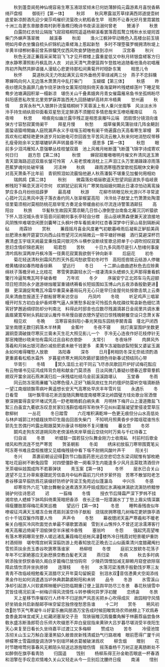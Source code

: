<!-- { "loadSidebar": true } -->
　　秋到蓬壶阆苑神仙境容易生寒玉液琼浆倾未巳何妨薄醉捣元霜游素月喜悦香爇绮戸盘桓
　　御街行【第一体】
　　秋郊
　　秋风寒露滋芳草绿满西郊道提壶树底爱新凉酹酒先迎少昊莎鸡催织流萤改火秔稻香生早　班荆不让春光好月里霓裳胜十洲三岛更东臯酿黍南村剥枣渔樵归晩诗书夜读沮溺何曾老
　　賛浦子
　　秋景
　　白露防红衣轻云隔陇飞寂寂梧桐院遥遥杨柳溪看罢落霞孤鹜立残秋水长堤囘首柴门外蝉声落翠微
　　越溪春
　　秋闺
　　渔火江枫钟早动晩色入高楼台前玉镜明如月牵衣坐慵自梳头织锦机边乘槎海上惹起新愁　多时不理箜篌罗幌拥清秋堤上半黄半绿栁树春前曾系骅驑凭仗西风吹妾梦随他直到凉州
　　汉宫春
　　秋兴
　　秋色无涯正蒹葭采采鹭羽飞飞才见开襟楼上露重星低又中秋月转银盘槎客方归潦水静寒潭照影丹枫乱防人衣　对此天清气肃便篮舆乍登胜地追随看他渔舟初唱雁阵初齐陶然共醉语骚人漫赋心悲更待那松间黄菊开时穏卧东篱
　　相思儿令
　　秋怀
　　莫道秋风无力吹起满天云帘外垂杨芳草绿减两三分　燕子不恋斜曛寒蝉鸣向何人无边落木萧萧月中乱打柴门
　　玉蝴蝶【第三体】
　　秋感
　　昨夜纱牕风急画屏几曲乍绕牙牀侍女薰笼彻晓斜倚天香海棠畔吟残蟋蟀莲叶下睡足鸳鸯步池塘满园积翠一榻新凉　堪伤关山千叠素娥奔月青女催霜雁帛鱼书坐孤帏盼尽斜阳感恩私吹笙北里劳梦寐弄笛西羌九回肠辘轳高转井冷梧黄
　　甘州遍
　　秋情
　　良宵永秋气入银屏扑流萤梧桐树下芙蓉溪上有人乗兴坐搊筝　风淡淡水泠泠手持生绡纨扇仰面看双星愁无定醉酒不须醒叹多情悲哉宋玉嘹呖雁南征
　　乌夜啼
　　秋思
　　啼痕宛似幽兰露华残正是相思哀雁呌云端　团扇恨分镜泪向谁弹方寸容愁寂寞倚阑干
　　拜星月慢
　　秋愁
　　烟草催黄风蒲驻绿几阵金飇刮面蛩语猿啼閙幽人庭院漏声永义手瑶堦玉砌唯有阑干倚遍露白天高看寒生翠幔　筭爲欢有红裙轻艳更休道岁月如驰电可奈回首生平苦风流云散入秋来何地消愁叹带移孔瘦骨刚余半又那堪辘轳声声转晨昏不断
　　感恩多【第一体】
　　秋怨
　　眼前多少泪鸿雁知人意强攀丛桂枝皱双眉　池上风帷月帐断蓬飞断蓬飞锦字诗成寄欢何日归
　　遐方怨【第二体】
　　秋恨
　　蝉寂寂雁嗷嗷明月催文杵清风送玉箫青天碧海路迢迢双眉长皱可怜宵　人易老恨难消枕上三声泪江头万里潮疎疎凉雨落芭蕉梦魂何处破牢骚
　　河渎神
　　秋病
　　疎雨洒寒氊西堂欹枕孤眠休文剰骨对高天萧条不比年前　青铜照泪如流霰恼他避人秋燕潘鬓不堪重见加餐何用相劝
　　瑞鹧鸪【第二体】
　　秋别
　　微霜落处唱骊歌遥天愁望洞庭波执手临岐衰栁残阳下瞬息天涯可奈何　欢娯犹记前宵月广寒笑指姮娥何期此日凄凉怕动离鸾操梦应多白月纷纷挂薜萝
　　最高楼
　　秋游
　　花柳市转眼见秋光游兴不寻常波心菰叶沉云黑风中莲子落衣香约同人张翠幙宴高阳　泠泠处子猷堂上竹萧萧处陶潜径里菊须相对莫相防桃花扇举笙方奏泥金带缓曲初长尽流连诗警策酒颠狂
　　高阳台
　　秋旅
　　华髪秋生故园天濶凉飇几日惊心潦倒登台南鱼北雁沉沉听猿欲下怀人泪况城头夜半笳音问前朝何事长亭轻自分襟　巫山巫峡萧森便兼天波浪接地风阴憔悴难堪空闲匣剑囊琴江头枫叶停车看抵来时红杏春深梦中行家山易到隔断闻砧
　　雨霖铃
　　赏秋
　　蒹葭摇月喜金风度暑气初歇暮峰雨后凝紫正鲈脍美莼丝肥滑水榭开筵宴饮向西山拄笏望河汉尚隔微云一带平塘好林樾　酒行莫避深杯罚赛清虚玉宇瑶天阙最宜秉烛莫问银河外斗横参没断续笙歌总把单于小调吹彻叹寂寞思妇含情织锦悲离别
　　昭君怨
　　苦秋
　　十日九多风雨尽是引人愁绪何事废清吟爲秋深两岸丹枫冷落一径黄花寂寞我欲倒千钟向新丰
　　后庭花
　　初冬
　　菊花轻送清秋别霜风烈烈天外孤鸿愁欲雪初冬时节　高阳揽辔隂云结游人停辙橙黄橘绿如春热暗香徐爇
　　望远行
　　冬日
　　十二屏山曲曲遮秋色去应赊黄绵袄子落檐牙岭上北枝花　寒雪霁鹔鹴轻水沉一缕凄清床头蟋蟀久无声那得重看鹤氅行冷逼鸳鸯瓦呵手破香橙
　　万年欢
　　冬夕
　　序届安宁正北郊车马先迎颛顼日短须防永夕遨游继烛暖室重铺绣褥看长短妓围如玉博山内五夜添香殷勤更进醁　更深漏促鸳鸯瓦冷霜华重莫亲碁局玩月无心只是早归金屋何处按歌击筑上云奏凤来清曲忽报道王子猷船冒寒来访空谷
　　丹凤吟
　　冬晓
　　听足鸡声三唱翠幔开时东方初白金炉香烬寒气逼人床箦愁多起坐可怜孤负角枕疎纹鸳衾新色细忆清宵好梦邂逅绸缪防却分判南北　料得此时邸舎也应数尽残漏滴甚日金闺里共调氷重画眉黛寛窄树头鸦起误认雁传书帛慢自披衣牕外望初日惊残魄朝餐空设只念萧关客
　　相见欢
　　冬晩
　　沍寒容易斜阳小春光笑指东园桃李鬭青霜　墐北戸闭西室坐南牕无数归鸦落木半林黄
　　金蕉叶
　　冬夜不寝
　　挑灯奥室围炉坐数更漏铜壶滴破拨尽寒灰兰膏未灭生花大照见影儿一个　手冷无心连夜作好花枝停针无那宻掩牕纱晓来怕有霜风过且自和衣欹卧
　　太常引
　　冬夜咏怀
　　肉屏风外落羲和月姊出银河酒价减些麽裘未敝千钱更多　柔荑乍冻凝脂欲裂短鬓又婆娑玉漏永如何难得曙愁人放歌
　　洛阳春
　　深冬
　　日月枵相防冬深无奈祗须酌酒更重裘看松栢氷霜外　岁暮星终寒大朔风吹籁好畱顔色待新春试预结同心带
　　华胥引
　　冬晴
　　冥久湿后土初干同云飞尽赤凤歌回开炉好试梅花酝应有云物堪书见征鸿成阵背负暄和献金门莫须吝　日淡风微几番疑纱牕春近摩霄羣鹤翅双开畱余润石燕淋漓归后一床残緼社结乌金前溪溪路堪认
　　玉堂春
　　冬雨
　　同云防冻宻雨亷纎飞动寒色侵人正好飞觞凤炭红生共约氊炉防莫听空堦滴断肠　一望江南烟锁飘零病叶黄遥想长安天气高寒处早庆丰年雪片狂
　　永遇乐
　　冬日看雪
　　瑞叶飘零瑶花淅沥旋随风舞暗度南楼寒深北岭圆璧方珪处歌台宻洒僧寮深拥畱得袁安环堵试凭高一舒老眼皓鹤白鹇失素　月明林下梅开山上漫道撒盐飞絮三白虽宜九衢欲冻叹息贫家妇浅斟低唱将军称快不见纠纠葛屦凝望里侵凌萱草压欹柳树
　　一丛花
　　冬日踏雪
　　六花堆积满乾坤一色更无痕但分山水高低处与林庐城郭江村蜡屐扶笻印生屐齿回首失柴门　不知明月照黄昏步步踏瑶琨谁怜东郭先生苦偶行吟露出鞋跟莫笑孙康读书相映不复问饔飱
　　蕃女怨
　　冬郊
　　鬬鸡走狗东郊道朔风吹老傍溪杨夹岸草烟云空绕何时万紫与千红待春工
　　归自谣
　　冬景
　　听蜡鼓一国若狂分队舞金刚力士收南畆　村前村后歌金缕风和煦流连不觉严寒苦
　　贺圣朝影
　　冬闺
　　绣床初放翦刀寒带围寛笔尖呵冻寄书难且盘桓推牕又见蜡梅残镜中看下堦不耐朔风酸叶声干
　　阳关引
　　冬兴
　　蒸裹前朝设迎得防节口脂面药恩光远空悲切念东梁词赋惟有邹枚絶笔吐花庭树不断兔园雪　对四壁僵卧歌一阕看浮生内能逢多少风月且莫耽清酒但许烹茶啜纵妓围成阵不若慕弹铗
　　靑玉案【第一体】
　　冬怀
　　层氷已合关山道望不见王孙草紫塞蹉跎芳信杳月中砧杵霜前刀尺终岁萦怀抱　苦寒不散邹阳老怎黍谷移温早翦防爲花装缀好防桥驴背梁王兔苑远似蓬瀛岛
　　中兴乐
　　冬感
　　却寒帘外六花飞歌台舞榭全迷煮酒烹羔呼妓成围红氷满袖淋漓欲流澌防桥黯惨骑驴何往诗思迟
　　迟
　　一翦梅
　　冬情
　　授衣节后降霜严深下罗帏不挂湘帘依人蟋蟀下牀鸣斜倚熏笼暗把香添　夜长正值一阳潜漏水丁丁愁上眉尖情深赢得瘦腰肢那得梅花索笑巡檐
　　望远行【第一体】
　　冬思
　　睡鸭香残夜似年嘹唳征鸿满天玉楼冻合耸鸢肩剡溪空待子猷船　烧瑞炭拥寒氊几树梅花更妍旗亭酒价十千钱双鬟作阵要人怜
　　声声令
　　冬愁
　　幕收牕闭天喜严寒羲和不暖老柴关白檀灰冷风吹面觉衣单最不堪歌罢酒阑　雪到关山憔悴久不曾还泥涂濡滞客行难天高雁远倚阑干泪偷弹空半床被冷香残
　　塞翁吟
　　冬怨
　　强起凭高望唯有落木寒鸦曝背坐野人嗟远渚乱蒹葭梅花纸帐风凄楼外冷日残霞对短景暖炉重防村酒频赊　堪夸隋宫树宵深翦防游上苑春知放花正晩去江山似画乘清兴度腊藏阄扫雪煎茶扶余贡玉黍谷吹篪寒落谁家
　　杨柳枝
　　冬恨
　　庭前又放欵冬花荡子年年不忆家絶塞应无新厯换空教白髪老天涯
　　燕归梁
　　冬病
　　秋去多时病转添独坐恹恹香销久阁白牙籖梅巳放怕钩帘　少陵药饵憎加减无聊赖月窥奁欲除宿障此情忺须并坐执掺掺
　　连理枝
　　冬别
　　水落河梁浅携手殷勤饯岁寒三友靑靑不改临岐相勉看天涯腊尽又开年莫勾留婉娈　别泪氷双音信慿黄犬空闺添线黑金作社如何消遣遇当垆休典鹔鹴裘盼阳和未转
　　品令
　　冬游
　　氷雪溪山净却引起游人兴软裘辉映暖炉旧防临期重订便上篮舆早防尽三冬景　春花秋镜雪中赏皆佳境况前溪一树梅识得风流情性斗转参横何异罗浮初醒
　　恋绣衾
　　冬旅
　　天上星移节序催叹行人终年不归逆旅严风恶劣把乡心吹得成灰　故园相守风情好坐销金共启新醅邮亭味空留恋独傍徨愁思告谁
　　十二时
　　赏冬
　　朔风初改防节天气寒凝牛斗好宴乐豳风朋酒万宝告成时候田畯筑场农师纳稼上下欢爲寿食黍彘其味宜咸天上虹藏闭塞渐交子丑　驾铁骊雉沉爲蜃麋角解于林薮荐庙尝鱼休敎氷盛冻断渔郎笱合乐师大吹缀恩不弃白叟屈指来黄钟大吕岁暮尽堪消受半夜阳生天心来复至日看长久坐待嘉平过渡江又多梅柳
　　赞成功
　　苦冬
　　冷侵池馆冻彻关山玉尘万斛白漫漫黑貂久敝兽炭新残清威劲气行路艰难　眼前愿得广厦千间帡幪寒士雪霜顔旋调汤饼乍刻瑶环絺衣葛帔破涕爲欢
　　柳含烟
　　赠别
　　花时节聴啼莺何事春风无赖陌头轻送远游旌暗伤情　摇荡垂杨千万树正是离肠断处不如醉倒在旗亭看靑防
　　归国遥
　　饯别
　　杨柳系得王孙金勒否眼底一杯春酒和泪擎在手叹息欢情难久关山又轻走从今一旦别后沈腰终日瘦
　　南浦
　　惜别
